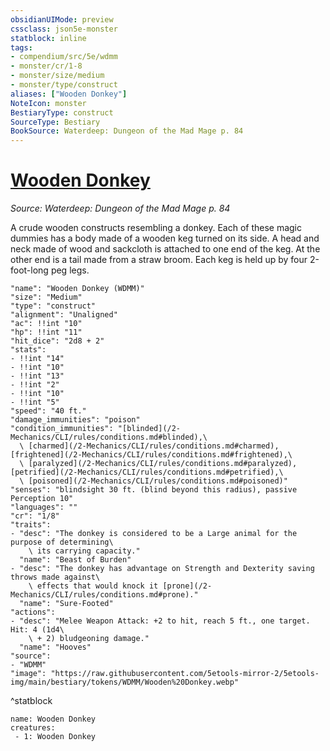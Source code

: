 ```yaml
---
obsidianUIMode: preview
cssclass: json5e-monster
statblock: inline
tags:
- compendium/src/5e/wdmm
- monster/cr/1-8
- monster/size/medium
- monster/type/construct
aliases: ["Wooden Donkey"]
NoteIcon: monster
BestiaryType: construct
SourceType: Bestiary
BookSource: Waterdeep: Dungeon of the Mad Mage p. 84
---
```

# [Wooden Donkey](2-Mechanics/CLI/bestiary/construct/wooden-donkey-wdmm.md)
*Source: Waterdeep: Dungeon of the Mad Mage p. 84*  

A crude wooden constructs resembling a donkey. Each of these magic dummies has a body made of a wooden keg turned on its side. A head and neck made of wood and sackcloth is attached to one end of the keg. At the other end is a tail made from a straw broom. Each keg is held up by four 2-foot-long peg legs.

```statblock
"name": "Wooden Donkey (WDMM)"
"size": "Medium"
"type": "construct"
"alignment": "Unaligned"
"ac": !!int "10"
"hp": !!int "11"
"hit_dice": "2d8 + 2"
"stats":
- !!int "14"
- !!int "10"
- !!int "13"
- !!int "2"
- !!int "10"
- !!int "5"
"speed": "40 ft."
"damage_immunities": "poison"
"condition_immunities": "[blinded](/2-Mechanics/CLI/rules/conditions.md#blinded),\
  \ [charmed](/2-Mechanics/CLI/rules/conditions.md#charmed), [frightened](/2-Mechanics/CLI/rules/conditions.md#frightened),\
  \ [paralyzed](/2-Mechanics/CLI/rules/conditions.md#paralyzed), [petrified](/2-Mechanics/CLI/rules/conditions.md#petrified),\
  \ [poisoned](/2-Mechanics/CLI/rules/conditions.md#poisoned)"
"senses": "blindsight 30 ft. (blind beyond this radius), passive Perception 10"
"languages": ""
"cr": "1/8"
"traits":
- "desc": "The donkey is considered to be a Large animal for the purpose of determining\
    \ its carrying capacity."
  "name": "Beast of Burden"
- "desc": "The donkey has advantage on Strength and Dexterity saving throws made against\
    \ effects that would knock it [prone](/2-Mechanics/CLI/rules/conditions.md#prone)."
  "name": "Sure-Footed"
"actions":
- "desc": "Melee Weapon Attack: +2 to hit, reach 5 ft., one target. Hit: 4 (1d4\
    \ + 2) bludgeoning damage."
  "name": "Hooves"
"source":
- "WDMM"
"image": "https://raw.githubusercontent.com/5etools-mirror-2/5etools-img/main/bestiary/tokens/WDMM/Wooden%20Donkey.webp"
```
^statblock

```encounter-table
name: Wooden Donkey
creatures:
 - 1: Wooden Donkey
```